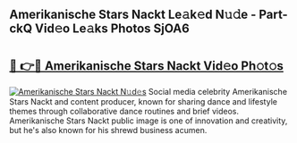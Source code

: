 ## Amerikanische Stars Nackt Le𝚊k𝚎d N𝚞𝚍e - Part-ckQ Vid𝚎o Le𝚊ks Photos SjOA6

# <h2><a href="http://fb8wtr.evod.top/?m=Amerikanische+Stars+Nackt">🔗 👉🔴 Amerikanische Stars Nackt Vid𝚎o Ph𝚘t𝚘s</a></h2>

[![Amerikanische Stars Nackt N𝚞d𝚎s](https://i.imgur.com/8V9OHl7.gif)](http://fb8wtr.evod.top/?m=Amerikanische+Stars+Nackt)
Social media celebrity Amerikanische Stars Nackt and content producer, known for sharing dance and lifestyle themes through collaborative dance routines and brief videos. Amerikanische Stars Nackt public image is one of innovation and creativity, but he's also known for his shrewd business acumen. 
